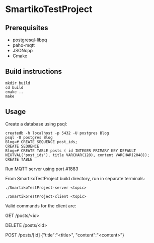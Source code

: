 # SmartikoTestProject
## Prerequisites
* postgresql-libpq
* paho-mqtt
* JSONcpp
* Cmake
## Build instructions
```
mkdir build
cd build
cmake ..
make
```
## Usage
Create a database using psql:
```
createdb -h localhost -p 5432 -U postgres Blog
psql -U postgres Blog
Blog=# CREATE SEQUENCE post_ids;
CREATE SEQUENCE
Blog=# CREATE TABLE posts ( id INTEGER PRIMARY KEY DEFAULT NEXTVAL('post_ids'), title VARCHAR(128), content VARCHAR(2048));
CREATE TABLE
```
Run MQTT server using port #1883

From SmartikoTestProject build directory, run in separate terminals:

```
./SmartikoTestProject-server <topic>
```
```
./SmartikoTestProject-client <topic>
```
Valid commands for the client are:

GET /posts/\<id\>

DELETE /posts/\<id\>

POST /posts/[id] {"title":"\<title\>", "content":"\<content\>"}

